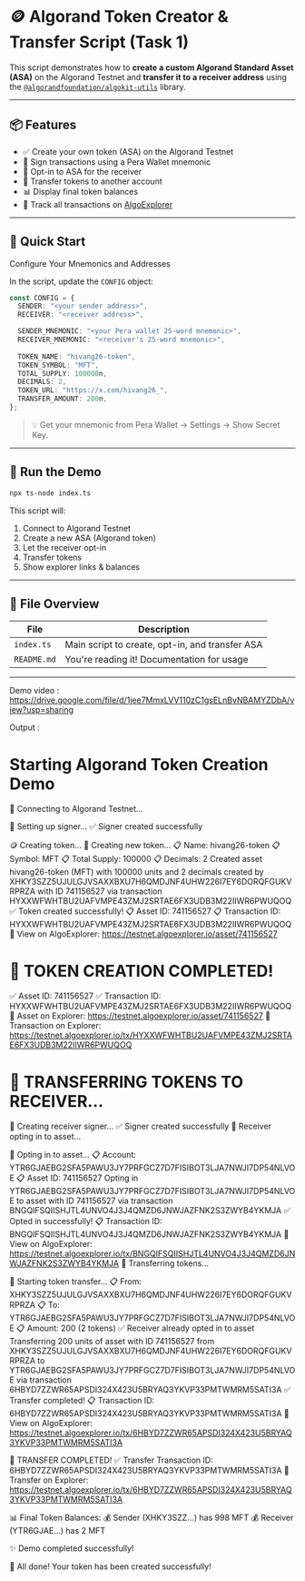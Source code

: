 
# 🪙 Algorand Token Creator & Transfer Script (Task 1)

This script demonstrates how to **create a custom Algorand Standard Asset (ASA)** on the Algorand Testnet and **transfer it to a receiver address** using the [`@algorandfoundation/algokit-utils`](https://www.npmjs.com/package/@algorandfoundation/algokit-utils) library.

---

## 📦 Features

* ✅ Create your own token (ASA) on the Algorand Testnet
* 🔐 Sign transactions using a Pera Wallet mnemonic
* 📝 Opt-in to ASA for the receiver
* 🔄 Transfer tokens to another account
* 📊 Display final token balances
* 🔗 Track all transactions on [AlgoExplorer](https://testnet.algoexplorer.io)

---

## 🚀 Quick Start

Configure Your Mnemonics and Addresses

In the script, update the `CONFIG` object:

```ts
const CONFIG = {
  SENDER: "<your sender address>",
  RECEIVER: "<receiver address>",

  SENDER_MNEMONIC: "<your Pera wallet 25-word mnemonic>",
  RECEIVER_MNEMONIC: "<receiver's 25-word mnemonic>",
  
  TOKEN_NAME: "hivang26-token",
  TOKEN_SYMBOL: "MFT",
  TOTAL_SUPPLY: 100000n,
  DECIMALS: 2,
  TOKEN_URL: "https://x.com/hivang26_",
  TRANSFER_AMOUNT: 200n,
};
```

> 💡 Get your mnemonic from Pera Wallet → Settings → Show Secret Key.

---

## 🧪 Run the Demo

```bash
npx ts-node index.ts
```

This script will:

1. Connect to Algorand Testnet
2. Create a new ASA (Algorand token)
3. Let the receiver opt-in
4. Transfer tokens
5. Show explorer links & balances

---

## 📁 File Overview

| File        | Description                                     |
| ----------- | ----------------------------------------------- |
| `index.ts`  | Main script to create, opt-in, and transfer ASA |
| `README.md` | You're reading it! Documentation for usage      |

---


Demo video : https://drive.google.com/file/d/1jee7MmxLVV110zC1gsELnBvNBAMYZDbA/view?usp=sharing

Output :

 Starting Algorand Token Creation Demo
==================================================

📡 Connecting to Algorand Testnet...

🔐 Setting up signer...
✅ Signer created successfully

🪙 Creating token...
🚀 Creating new token...
📋 Name: hivang26-token
📋 Symbol: MFT
📋 Total Supply: 100000
📋 Decimals: 2
Created asset hivang26-token (MFT) with 100000 units and 2 decimals created by XHKY3SZZ5UJULGJVSAXXBXU7H6QMDJNF4UHW226I7EY6DORQFGUKVRPRZA with ID 741156527 via transaction HYXXWFWHTBU2UAFVMPE43ZMJ2SRTAE6FX3UDB3M22IIWR6PWUQOQ
✅ Token created successfully!
📋 Asset ID: 741156527
📋 Transaction ID: HYXXWFWHTBU2UAFVMPE43ZMJ2SRTAE6FX3UDB3M22IIWR6PWUQOQ
🔗 View on AlgoExplorer: https://testnet.algoexplorer.io/asset/741156527

🎉 TOKEN CREATION COMPLETED!
==================================================
✅ Asset ID: 741156527
✅ Transaction ID: HYXXWFWHTBU2UAFVMPE43ZMJ2SRTAE6FX3UDB3M22IIWR6PWUQOQ
🔗 Asset on Explorer: https://testnet.algoexplorer.io/asset/741156527
🔗 Transaction on Explorer: https://testnet.algoexplorer.io/tx/HYXXWFWHTBU2UAFVMPE43ZMJ2SRTAE6FX3UDB3M22IIWR6PWUQOQ

🎯 TRANSFERRING TOKENS TO RECEIVER...
==================================================
🔐 Creating receiver signer...
✅ Signer created successfully
📝 Receiver opting in to asset...

📝 Opting in to asset...
📋 Account: YTR6GJAEBG2SFA5PAWU3JY7PRFGCZ7D7FISIBOT3LJA7NWJI7DP54NLVOE
📋 Asset ID: 741156527
Opting in YTR6GJAEBG2SFA5PAWU3JY7PRFGCZ7D7FISIBOT3LJA7NWJI7DP54NLVOE to asset with ID 741156527 via transaction BNGQIFSQIISHJTL4UNVO4J3J4QMZD6JNWJAZFNK2S3ZWYB4YKMJA
✅ Opted in successfully!
📋 Transaction ID: BNGQIFSQIISHJTL4UNVO4J3J4QMZD6JNWJAZFNK2S3ZWYB4YKMJA
🔗 View on AlgoExplorer: https://testnet.algoexplorer.io/tx/BNGQIFSQIISHJTL4UNVO4J3J4QMZD6JNWJAZFNK2S3ZWYB4YKMJA
🔄 Transferring tokens...

🔄 Starting token transfer...
📋 From: XHKY3SZZ5UJULGJVSAXXBXU7H6QMDJNF4UHW226I7EY6DORQFGUKVRPRZA
📋 To: YTR6GJAEBG2SFA5PAWU3JY7PRFGCZ7D7FISIBOT3LJA7NWJI7DP54NLVOE
📋 Amount: 200 (2 tokens)
✅ Receiver already opted in to asset
Transferring 200 units of asset with ID 741156527 from XHKY3SZZ5UJULGJVSAXXBXU7H6QMDJNF4UHW226I7EY6DORQFGUKVRPRZA to YTR6GJAEBG2SFA5PAWU3JY7PRFGCZ7D7FISIBOT3LJA7NWJI7DP54NLVOE via transaction 6HBYD7ZZWR65APSDI324X423U5BRYAQ3YKVP33PMTWMRM5SATI3A
✅ Transfer completed!
📋 Transaction ID: 6HBYD7ZZWR65APSDI324X423U5BRYAQ3YKVP33PMTWMRM5SATI3A
🔗 View on AlgoExplorer: https://testnet.algoexplorer.io/tx/6HBYD7ZZWR65APSDI324X423U5BRYAQ3YKVP33PMTWMRM5SATI3A

🎉 TRANSFER COMPLETED!
✅ Transfer Transaction ID: 6HBYD7ZZWR65APSDI324X423U5BRYAQ3YKVP33PMTWMRM5SATI3A
🔗 Transfer on Explorer: https://testnet.algoexplorer.io/tx/6HBYD7ZZWR65APSDI324X423U5BRYAQ3YKVP33PMTWMRM5SATI3A

📊 Final Token Balances:
💰 Sender (XHKY3SZZ...) has 998 MFT
💰 Receiver (YTR6GJAE...) has 2 MFT

✨ Demo completed successfully!

🎊 All done! Your token has been created successfully!
